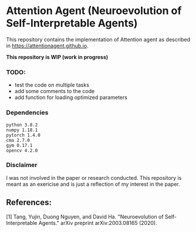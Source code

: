 # Attention Agent (Neuroevolution of Self-Interpretable Agents)

This repository contains the implementation of Attention agent as described in https://attentionagent.github.io.

**This repository is WIP (work in progress)**
### TODO:
- test the code on multiple tasks
- add some comments to the code
- add function for loading optimized parameters

### Dependencies
```
python 3.8.2
numpy 1.18.1
pytorch 1.4.0
cma 2.7.0
gym 0.17.1
opencv 4.2.0
```

### Disclaimer
I was not involved in the paper or research conducted.
This repository is meant as an exericise and is just a reflection of my interest in the paper.

## References:
[1] Tang, Yujin, Duong Nguyen, and David Ha. "Neuroevolution of Self-Interpretable Agents." arXiv preprint arXiv:2003.08165 (2020).

